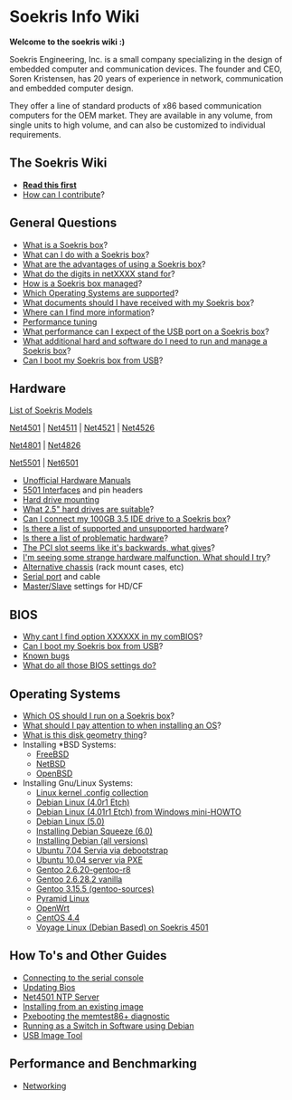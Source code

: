# Soekris Info Wiki

**Welcome to the soekris wiki :)**

Soekris Engineering, Inc. is a small company specializing in the design of embedded computer and communication devices. The founder and CEO, Soren Kristensen, has 20 years of experience in network, communication and embedded computer design.

They offer a line of standard products of x86 based communication computers for the OEM market. They are available in any volume, from single units to high volume, and can also be customized to individual requirements.

## The Soekris Wiki

* **[Read this first](Read_this_first.md "Read this first")**
* [How can I contribute](How_can_I_contribute.md "How can I contribute")?

## General Questions

* [What is a Soekris box](What_is_a_Soekris_box.md "What is a Soekris box")?
* [What can I do with a Soekris box](What_can_I_do_with_a_Soekris_box.md "What can I do with a Soekris box")?
* [What are the advantages of using a Soekris box](What_are_the_advantages_of_using_a_Soekris_box.md "What are the advantages of using a Soekris box")?
* [What do the digits in netXXXX stand for](What_do_the_digits_in_netXXXX_stand_for.md "What do the digits in netXXXX stand for")?
* [How is a Soekris box managed](How_is_a_Soekris_box_managed.md "How is a Soekris box managed")?
* [Which Operating Systems are supported](Which_Operating_Systems_are_supported.md "Which Operating Systems are supported")?
* [What documents should I have received with my Soekris box](What_documents_should_I_have_received_with_my_Soekris_box.md "What documents should I have received with my Soekris box")?
* [Where can I find more information](Where_can_I_find_more_information.md "Where can I find more information")?
* [Performance tuning](Performance_tuning.md "Performance tuning")
* [What performance can I expect of the USB port on a Soekris box](What_performance_can_I_expect_of_the_USB_port_on_a_Soekris_box.md "What performance can I expect of the USB port on a Soekris box")?
* [What additional hard and software do I need to run and manage a Soekris box](What_additional_hard_and_software_do_I_need_to_run_and_manage_a_Soekris_box.md "What additional hard and software do I need to run and manage a Soekris box")?
* [Can I boot my Soekris box from USB](Can_I_boot_my_Soekris_box_from_USB.md "Can I boot my Soekris box from USB")?

##  Hardware

[List of Soekris Models](List_of_Soekris_Models.md "List of Soekris Models")

[Net4501](./Category_Net4501.md "Category_Net4501") |  [Net4511](./Category_Net4511.md "Category_Net4511") |  [Net4521](./Category_Net4521.md "Category_Net4521") |  [Net4526](./Category_Net4526.md "Category_Net4526")

[Net4801](./Category_Net4801.md "Category_Net4801") |  [Net4826](./Category_Net4826.md "Category_Net4826")

[Net5501](./Category_Net5501.md "Category_Net5501") |  [Net6501](./Category_Net6501.md "Category_Net6501")

* [Unofficial Hardware Manuals](Unofficial_Hardware_Manual.md "Unofficial Hardware Manual")
* [5501 Interfaces](Net5501_Interfaces.md "5501 Interfaces") and pin headers
* [Hard drive mounting](Hard_drive_mounting.md "Hard drive mounting")
* [What 2.5" hard drives are suitable](What_2.5_hard_drives_are_suitable.md "What 2.5\" hard drives are suitable")?
* [Can I connect my 100GB 3.5 IDE drive to a Soekris box](Can_I_connect_my_100GB_3.5_IDE_drive_to_a_Soekris_box.md "Can I connect my 100GB 3.5 IDE drive to a Soekris box")?
* [Is there a list of supported and unsupported hardware](Is_there_a_list_of_supported_and_unsupported_hardware.md "Is there a list of supported and unsupported hardware")?
* [Is there a list of problematic hardware](Is_there_a_list_of_problematic_hardware.md "Is there a list of problematic hardware")?
* [The PCI slot seems like it's backwards, what gives](The_PCI_slot_seems_like_it's_backwards,_what_gives.md "The PCI slot seems like it's backwards, what gives")?
* [I'm seeing some strange hardware malfunction. What should I try](I'm_seeing_some_strange_hardware_malfunction._What_should_I_try.md "I'm seeing some strange hardware malfunction. What should I try")?
* [Alternative chassis](Alternative_chassis.md "Alternative chassis") (rack mount cases, etc)
* [Serial port](Serial_port.md "Serial port") and cable
* [Master/Slave](Master/Slave.md "Master/Slave") settings for HD/CF


##  BIOS


* [Why cant I find option XXXXXX in my comBIOS](Why_cant_I_find_option_XXXXXX_in_my_comBIOS.md "Why cant I find option XXXXXX in my comBIOS")?
* [Can I boot my Soekris box from USB](Can_I_boot_my_Soekris_box_from_USB.md "Can I boot my Soekris box from USB")?
* [Known bugs](Known_bugs.md "Known bugs")
* [What do all those BIOS settings do?](What_do_all_those_BIOS_settings_do%3F.md "What do all those BIOS settings do?")


##  Operating Systems


* [Which OS should I run on a Soekris box](Which_OS_should_I_run_on_a_Soekris_box.md "Which OS should I run on a Soekris box")?
* [What should I pay attention to when installing an OS](What_should_I_pay_attention_to_when_installing_an_OS.md "What should I pay attention to when installing an OS")?
* [What is this disk geometry thing](What_is_this_disk_geometry_thing.md "What is this disk geometry thing")?
* Installing *BSD Systems:
	+ [FreeBSD](Installing_FreeBSD.md "Installing FreeBSD")
	+ [NetBSD](Installing_NetBSD.md "Installing NetBSD")
	+ [OpenBSD](Installing_OpenBSD.md "Installing OpenBSD")
* Installing Gnu/Linux Systems:
	+ [Linux kernel .config collection](Linux_kernel_.config_collection.md "Linux kernel .config collection")
	+ [Debian Linux (4.0r1 Etch)](Installing_Debian_Linux_(4.0r1_Etch).md "Installing Debian Linux (4.0r1 Etch)")
	+ [Debian Linux (4.01r1 Etch) from Windows mini-HOWTO](Installing_Debian_Linux_(4.0r1_Etch)_from_Windows_mini-HOWTO.md "Installing Debian Linux (4.0r1 Etch) from Windows mini-HOWTO")
	+ [Debian Linux (5.0)](Installing_Debian_Linux_5.0.md "Installing Debian Linux 5.0")
	+ [Installing Debian Squeeze (6.0)](Debian_Squeeze_On_Soekris.md "Debian Squeeze On Soekris")
	+ [Installing Debian (all versions)](Debian.md "Debian")
	+ [Ubuntu 7.04 Servia via debootstrap](Installing_Ubuntu_7.04_Server_via_debootstrap.md "Installing Ubuntu 7.04 Server via debootstrap")
	+ [Ubuntu 10.04 server via PXE](Installing_Ubuntu_10.04_server_via_PXE.md "Installing Ubuntu 10.04 server via PXE")
	+ [Gentoo 2.6.20-gentoo-r8](Configuration_for_Gentoo.md "Configuration for Gentoo")
	+ [Gentoo 2.6.28.2 vanilla](Gentoo_2.6.28.2.md "Gentoo 2.6.28.2")
	+ [Gentoo 3.15.5 (gentoo-sources)](Gentoo_3.15.5.md "Gentoo 3.15.5")
	+ [Pyramid Linux](https://web.archive.org/web/20190726151716/http://pyramid.metrix.net/trac/wiki/InstallingPyramid "http://pyramid.metrix.net/trac/wiki/InstallingPyramid")
	+ [OpenWrt](https://web.archive.org/web/20190726151716/http://wiki.openwrt.org/SoekrisPort "http://wiki.openwrt.org/SoekrisPort")
	+ [CentOS 4.4](Installing_CentOS_4.4.md "Installing CentOS 4.4")
	+ [Voyage Linux (Debian Based) on Soekris 4501](https://web.archive.org/web/20190726151716/http://hempeldesigngroup.com/embedded/stories/voyage-linux-on-a-soekris-4501/ "http://hempeldesigngroup.com/embedded/stories/voyage-linux-on-a-soekris-4501/")

##   How To's and Other Guides

* [Connecting to the serial console](Connecting_to_the_serial_console.md "Connecting to the serial console")
* [Updating Bios](Updating_Bios.md "Updating Bios")
* [Net4501 NTP Server](Net4501_NTP_Server.md "Net4501 NTP Server")
* [Installing from an existing image](Installing_from_an_existing_image.md "Installing from an existing image")
* [Pxebooting the memtest86+ diagnostic](Running_the_memtest86_diagnostic.md "Running the memtest86 diagnostic")
* [Running as a Switch in Software using Debian](Debian_Switch.md "Debian Switch")
* [USB Image Tool](USB_Image_Tool.md "USB Image Tool")

## Performance and Benchmarking

* [Networking](Networking.md "Networking")
